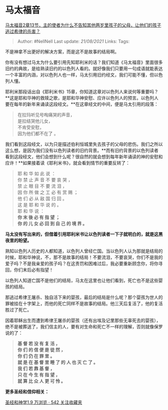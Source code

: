 # 马太福音
[马太福音2章13节，主的使者为什么不告知其他两岁里孩子的父母，让他们的孩子逃过希律的杀害？](https://www.zhihu.com/question/277432019/answer/401349680)

> Author: #NellNell 
> Last update: *21/08/2021* 
> Links:
> Tags: 

不是神拿不出更好的解决方案，而是这不是故事的结局啊。

  

你有没有想过马太为什么要引用先知耶利米的话？我们知道《马太福音》里面很多旧约的典故，是给熟读旧约的以色列人看的。就好像我们只要用一句成语就能表达一个丰富的内涵，对以色列人也一样，马太引用旧约经文，我们可能不懂，但以色列人懂。

  

耶利米那段话出自《耶利米书》15章，你知道这章对以色列人来说何等重要吗？**这是耶和华神的救赎之歌，是耶和华神安慰、应许以色列人的预言。以色列人要在每年的新年来诵读这段经文。**在这章经文的中间，便是马太引用的段落：

> 在拉玛听见号啕痛哭的声音，  
> 是拉结哭他儿女，  
> 不肯受安慰，  
> 因为他们都不在了 。

  

我们看到这段经文，以为只是描述伯利恒城里失去孩子的父母的悲伤。我们之所以这么想，是因为我们没有以色列读者的旧约背景。**而有旧约背景的以色列读者看到这段经文，他们会想到什么呢？很自然的就会想到每年新年诵读的神的安慰和应许！**如果接着读《耶利米书》，就会看到情节的重要反转了：

> 耶 和 华 如 此 说 ：  
> 你 禁 止 声 音 不 要 哀 哭 ，  
> 禁 止 眼 目 不 要 流 泪 ，  
> 因 你 所 做 之 工 必 有 赏 赐 ；  
> 他 们 必 从 敌 国 归 回 。  
> 这 是 耶 和 华 说 的 。  
> 耶 和 华 说 ：  
> **你 末 後 必 有 指 望 ；**  
> **你 的 儿 女 必 回 到 自 己 的 境 界 。**

  

**马太没有写出来的，但借着引用耶利米书让以色列读者一下子就明白的，就是这黑夜里的盼望。**

  

熟知以色列人历史的人都知道，以色列人曾经亡国。当以色列人认为那就是结局的时候，耶和华神说，不，那不是故事的结局！不要流泪，不要哀哭，你们不是我的爱子吗？不是我亲爱的孩子吗？在这责罚和困难过后，我必要重新顾念你，将你寻回，你们末后必有指望！

  

以色列人知道亡国不是他们的结局，马太在这里也让他们看到，死亡也不是这些婴孩的结局。

  

那逃过希律王屠杀、独自活下来的婴孩，最后的结局是什么呢？那个婴孩为世人的罪被挂在十字架上，而他的死亡同样不是故事的结局。他三天后复活了，他的复活胜过了死亡。

  

因着耶稣出生而遭到希律王屠杀的婴孩（还有出埃及记里那些无辜死去的婴孩），绝不是被葬送了，我们信主的人，要有对生命和死亡不一样的理解，否则就像保罗说的了：

> **基 督 若 没 有 复 活 ，**  
> **你 们 的 信 便 是 徒 然 ，**  
> **你 们 仍 在 罪 里 。**  
> **就 是 在 基 督 里 睡 了 的 人 也 灭 亡 了 。**  
> **我 们 若 靠 基 督 ，**  
> **只 在 今 生 有 指 望 ，**  
> **就 算 比 众 人 更 可 怜 。**

  

**更多圣经和信仰相关：**

[圣经和神学1.9 万浏览 · 542 关注收藏夹](https://www.zhihu.com/collection/313814574)